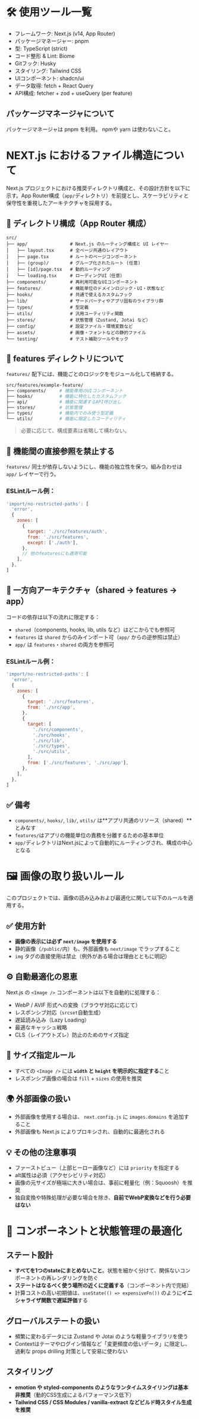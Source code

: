 # 🛠 使用ツール一覧

- フレームワーク: Next.js (v14, App Router)
- パッケージマネージャー: pnpm
- 型: TypeScript (strict)
- コード整形 & Lint: Biome
- Gitフック: Husky
- スタイリング: Tailwind CSS
- UIコンポーネント: shadcn/ui
- データ取得: fetch + React Query
- API構成: fetcher + zod + useQuery (per feature)

## パッケージマネージャについて
パッケージマネージャは pnpm を利用。
npmや yarn は使わないこと。

# NEXT.js におけるファイル構造について

Next.js プロジェクトにおける推奨ディレクトリ構成と、その設計方針を以下に示す。App Router構成（`app/`ディレクトリ）を前提とし、スケーラビリティと保守性を重視したアーキテクチャを採用する。


## 📂 ディレクトリ構成（App Router 構成）

```
src/
├── app/                # Next.js のルーティング構成と UI レイヤー
│   ├── layout.tsx      # 全ページ共通のレイアウト
│   ├── page.tsx        # ルートのページコンポーネント
│   ├── (group)/        # グループ化されたルート (任意)
│   ├── [id]/page.tsx   # 動的ルーティング
│   └── loading.tsx     # ローディングUI（任意）
├── components/         # 再利用可能なUIコンポーネント
├── features/           # 機能単位のドメインロジック・UI・状態など
├── hooks/              # 共通で使えるカスタムフック
├── lib/                # サードパーティやアプリ固有のライブラリ群
├── types/              # 型定義
├── utils/              # 汎用ユーティリティ関数
├── stores/             # 状態管理（Zustand, Jotai など）
├── config/             # 設定ファイル・環境変数など
├── assets/             # 画像・フォントなどの静的ファイル
└── testing/            # テスト補助ツールやモック
```

## 🧩 features ディレクトリについて

`features/` 配下には、機能ごとのロジックをモジュール化して格納する。

```bash
src/features/example-feature/
├── components/     # 機能専用のUIコンポーネント
├── hooks/          # 機能に特化したカスタムフック
├── api/            # 機能に関連するAPI呼び出し
├── stores/         # 状態管理
├── types/          # 機能内でのみ使う型定義
└── utils/          # 機能に限定したユーティリティ
```

> 必要に応じて、構成要素は省略して構わない。

## 🚫 機能間の直接参照を禁止する

`features/` 同士が依存しないようにし、機能の独立性を保つ。組み合わせは `app/` レイヤーで行う。

### ESLintルール例：
```js
'import/no-restricted-paths': [
  'error',
  {
    zones: [
      {
        target: './src/features/auth',
        from: './src/features',
        except: ['./auth'],
      },
      // 他のfeaturesにも適用可能
    ],
  },
]
```

## 🔄 一方向アーキテクチャ（shared → features → app）

コードの依存は以下の流れに限定する：

- `shared`（components, hooks, lib, utils など）はどこからでも参照可
- `features` は `shared` からのみインポート可（`app/` からの逆参照は禁止）
- `app/` は `features`・`shared` の両方を参照可

### ESLintルール例：
```js
'import/no-restricted-paths': [
  'error',
  {
    zones: [
      {
        target: './src/features',
        from: './src/app',
      },
      {
        target: [
          './src/components',
          './src/hooks',
          './src/lib',
          './src/types',
          './src/utils',
        ],
        from: ['./src/features', './src/app'],
      },
    ],
  },
]
```

## ✅ 備考

- `components/`, `hooks/`, `lib/`, `utils/` は**アプリ共通のリソース（shared）**とみなす
- `features/`はアプリの機能単位の責務を分離するための基本単位
- `app/`ディレクトリはNext.jsによって自動的にルーティングされ、構成の中心となる


# 🖼️ 画像の取り扱いルール

このプロジェクトでは、画像の読み込みおよび最適化に関して以下のルールを適用する。

## ✅ 使用方針

- **画像の表示には必ず `next/image` を使用する**
- 静的画像（`/public/`内）も、外部画像も `next/image` でラップすること
- `img` タグの直接使用は禁止（例外がある場合は理由とともに明記）

## ⚙️ 自動最適化の恩恵

Next.js の `<Image />` コンポーネントは以下を自動的に処理する：

- WebP / AVIF 形式への変換（ブラウザ対応に応じて）
- レスポンシブ対応（`srcset`自動生成）
- 遅延読み込み（Lazy Loading）
- 最適なキャッシュ戦略
- CLS（レイアウトズレ）防止のためのサイズ指定

## 📐 サイズ指定ルール

- すべての `<Image />` には **`width` と `height` を明示的に指定する**こと
- レスポンシブ画像の場合は `fill` + `sizes` の使用を推奨

## 🌍 外部画像の扱い

- 外部画像を使用する場合は、 `next.config.js` に `images.domains` を追加すること
- 外部画像も Next.js によりプロキシされ、自動的に最適化される


## 💡 その他の注意事項

- ファーストビュー（上部ヒーロー画像など）には `priority` を指定する
- alt属性は必須（アクセシビリティ対応）
- 画像の元サイズが極端に大きい場合は、事前に軽量化（例：Squoosh）を推奨
- 独自変換や特殊処理が必要な場合を除き、**自前でWebP変換などを行う必要はない**

# 🧠 コンポーネントと状態管理の最適化

## ステート設計

- **すべてを1つのstateにまとめないこと**。状態を細かく分けて、関係ないコンポーネントの再レンダリングを防ぐ
- **ステートはなるべく使う場所の近くに定義する**（コンポーネント内で完結）
- 計算コストの高い初期値は、`useState(() => expensiveFn())` のように**イニシャライザ関数で遅延評価**する

## グローバルステートの扱い

- 頻繁に変わるデータには Zustand や Jotai のような軽量ライブラリを使う
- Contextはテーマやログイン情報など「変更頻度の低いデータ」に限定し、過剰な props drilling 対策として安易に使わない

## スタイリング

- **emotion や styled-components のようなランタイムスタイリングは基本非推奨**（動的CSS生成によるパフォーマンス低下）
- **Tailwind CSS / CSS Modules / vanilla-extract などビルド時スタイル生成を推奨**